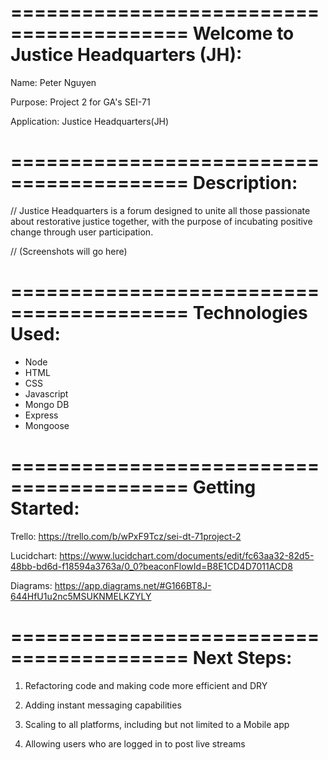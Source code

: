 =========================================
Welcome to Justice Headquarters (JH):
=========================================

Name: Peter Nguyen 

Purpose: Project 2 for GA's SEI-71

Application: Justice Headquarters(JH)

=========================================
Description:
=========================================

// Justice Headquarters is a forum designed to unite all those passionate about restorative justice together, with the purpose of incubating positive change through user participation.

// (Screenshots will go here)

=========================================
Technologies Used:
=========================================

- Node
- HTML
- CSS
- Javascript
- Mongo DB
- Express
- Mongoose

=========================================
Getting Started:
=========================================

Trello:
https://trello.com/b/wPxF9Tcz/sei-dt-71project-2

Lucidchart:
https://www.lucidchart.com/documents/edit/fc63aa32-82d5-48bb-bd6d-f18594a3763a/0_0?beaconFlowId=B8E1CD4D7011ACD8

Diagrams:
https://app.diagrams.net/#G166BT8J-644HfU1u2nc5MSUKNMELKZYLY

=========================================
Next Steps:
=========================================

1. Refactoring code and making code more efficient and DRY

2. Adding instant messaging capabilities

3. Scaling to all platforms, including but not limited to a Mobile app

4. Allowing users who are logged in to post live streams
